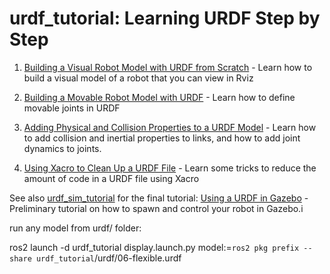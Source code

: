 # urdf_tutorial: Learning URDF Step by Step

 1. [Building a Visual Robot Model with URDF from Scratch](https://docs.ros.org/en/rolling/Tutorials/URDF/Building-a-Visual-Robot-Model-with-URDF-from-Scratch.html) - Learn how to build a visual model of a robot that you can view in Rviz

 1. [Building a Movable Robot Model with URDF](https://docs.ros.org/en/rolling/Tutorials/URDF/Building-a-Movable-Robot-Model-with-URDF.html) - Learn how to define movable joints in URDF

 1. [Adding Physical and Collision Properties to a URDF Model](https://docs.ros.org/en/rolling/Tutorials/URDF/Adding-Physical-and-Collision-Properties-to-a-URDF-Model.html) - Learn how to add collision and inertial properties to links, and how to add joint dynamics to joints.

 1. [Using Xacro to Clean Up a URDF File](https://docs.ros.org/en/rolling/Tutorials/URDF/Using-Xacro-to-Clean-Up-a-URDF-File.html) - Learn some tricks to reduce the amount of code in a URDF file using Xacro

See also [urdf_sim_tutorial](https://github.com/ros/urdf_sim_tutorial) for the final tutorial: [Using a URDF in Gazebo](https://wiki.ros.org/urdf/Tutorials/Using%20a%20URDF%20in%20Gazebo) - Preliminary tutorial on how to spawn and control your robot in Gazebo.i



run any model from urdf/ folder:

ros2 launch -d urdf_tutorial display.launch.py model:=`ros2 pkg prefix --share urdf_tutorial`/urdf/06-flexible.urdf
